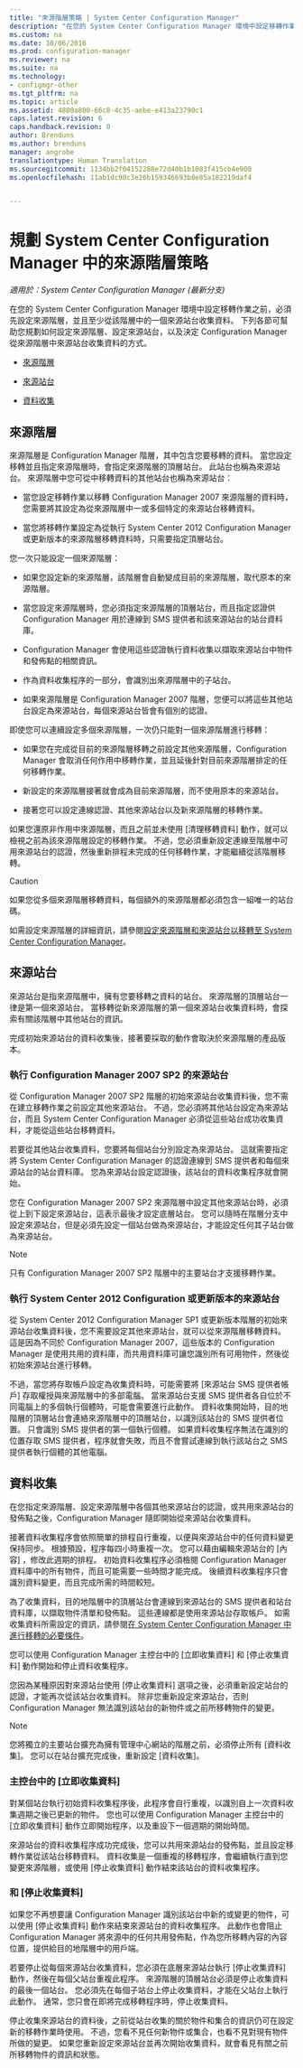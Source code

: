 ```yaml
---
title: "來源階層策略 | System Center Configuration Manager"
description: "在您的 System Center Configuration Manager 環境中設定移轉作業之前，必須先設定來源階層，並且至少從該階層中的一個來源站台收集資料。"
ms.custom: na
ms.date: 10/06/2016
ms.prod: configuration-manager
ms.reviewer: na
ms.suite: na
ms.technology:
- configmgr-other
ms.tgt_pltfrm: na
ms.topic: article
ms.assetid: 4800a800-66c8-4c35-aebe-e413a23790c1
caps.latest.revision: 6
caps.handback.revision: 0
author: Brenduns
ms.author: brenduns
manager: angrobe
translationtype: Human Translation
ms.sourcegitcommit: 1134bb2f04152288e72d40b1b1083f415cb4e900
ms.openlocfilehash: 11ab1dc90c3e26b159346693b8e85a182219daf4


---
```

# <a name="planning-a-source-hierarchy-strategy-in-system-center-configuration-manager"></a>規劃 System Center Configuration Manager 中的來源階層策略

*適用於：System Center Configuration Manager (最新分支)*

在您的 System Center Configuration Manager 環境中設定移轉作業之前，必須先設定來源階層，並且至少從該階層中的一個來源站台收集資料。 下列各節可幫助您規劃如何設定來源階層、設定來源站台，以及決定 Configuration Manager 從來源階層中來源站台收集資料的方式。  

-   [來源階層](#BKMK_Source_Hierarchies)  

-   [來源站台](#BKMK_Source_Sites)  

-   [資料收集](#BKMK_Data_Gathering)  

##  <a name="a-namebkmksourcehierarchiesa-source-hierarchies"></a><a name="BKMK_Source_Hierarchies"></a> 來源階層  
來源階層是 Configuration Manager 階層，其中包含您要移轉的資料。 當您設定移轉並且指定來源階層時，會指定來源階層的頂層站台。 此站台也稱為來源站台。 來源階層中您可從中移轉資料的其他站台也稱為來源站台：  

-   當您設定移轉作業以移轉 Configuration Manager 2007 來源階層的資料時，您需要將其設定為從來源階層中一或多個特定的來源站台移轉資料。  

-   當您將移轉作業設定為從執行 System Center 2012 Configuration Manager 或更新版本的來源階層移轉資料時，只需要指定頂層站台。  

您一次只能設定一個來源階層：  

-   如果您設定新的來源階層，該階層會自動變成目前的來源階層，取代原本的來源階層。  

-   當您設定來源階層時，您必須指定來源階層的頂層站台，而且指定認證供 Configuration Manager 用於連線到 SMS 提供者和該來源站台的站台資料庫。  

-   Configuration Manager 會使用這些認證執行資料收集以擷取來源站台中物件和發佈點的相關資訊。  

-   作為資料收集程序的一部分，會識別出來源階層中的子站台。  

-   如果來源階層是 Configuration Manager 2007 階層，您便可以將這些其他站台設定為來源站台，每個來源站台皆會有個別的認證。  

即使您可以連續設定多個來源階層，一次仍只能對一個來源階層進行移轉：  

-   如果您在完成從目前的來源階層移轉之前設定其他來源階層，Configuration Manager 會取消任何作用中移轉作業，並且延後針對目前來源階層排定的任何移轉作業。  

-   新設定的來源階層接著就會成為目前來源階層，而不使用原本的來源站台。  

-   接著您可以設定連線認證、其他來源站台以及新來源階層的移轉作業。  

如果您還原非作用中來源階層，而且之前並未使用 [清理移轉資料]  動作，就可以檢視之前為該來源階層設定的移轉作業。 不過，您必須重新設定連線至階層中可用來源站台的認證，然後重新排程未完成的任何移轉作業，才能繼續從該階層移轉。  

> [!CAUTION]  
>  如果您從多個來源階層移轉資料，每個額外的來源階層都必須包含一組唯一的站台碼。  

如需設定來源階層的詳細資訊，請參閱[設定來源階層和來源站台以移轉至 System Center Configuration Manager](../../core/migration/configuring-source-hierarchies-and-source-sites-for-migration.md)。  

##  <a name="a-namebkmksourcesitesa-source-sites"></a><a name="BKMK_Source_Sites"></a> 來源站台  
 來源站台是指來源階層中，擁有您要移轉之資料的站台。 來源階層的頂層站台一律是第一個來源站台。 當移轉從新來源階層的第一個來源站台收集資料時，會探索有關該階層中其他站台的資訊。  

 完成初始來源站台的資料收集後，接著要採取的動作會取決於來源階層的產品版本。  

### <a name="source-sites-that-run-configuration-manager-2007-sp2"></a>執行 Configuration Manager 2007 SP2 的來源站台  
 從 Configuration Manager 2007 SP2 階層的初始來源站台收集資料後，您不需在建立移轉作業之前設定其他來源站台。 不過，您必須將其他站台設定為來源站台，而且 System Center Configuration Manager 必須從這些站台成功收集資料，才能從這些站台移轉資料。  

 若要從其他站台收集資料，您要將每個站台分別設定為來源站台。 這就需要指定將 System Center Configuration Manager 的認證連線到 SMS 提供者和每個來源站台的站台資料庫。 您為來源站台設定認證後，該站台的資料收集程序就會開始。  

 您在 Configuration Manager 2007 SP2 來源階層中設定其他來源站台時，必須從上到下設定來源站台，這表示最後才設定底層站台。 您可以隨時在階層分支中設定來源站台，但是必須先設定一個站台做為來源站台，才能設定任何其子站台做為來源站台。  

> [!NOTE]  
>  只有 Configuration Manager 2007 SP2 階層中的主要站台才支援移轉作業。  

### <a name="source-sites-that-run-system-center-2012-configuration-or-later"></a>執行 System Center 2012 Configuration 或更新版本的來源站台  
 從 System Center 2012 Configuration Manager SP1 或更新版本階層的初始來源站台收集資料後，您不需要設定其他來源站台，就可以從來源階層移轉資料。 這是因為不同於 Configuration Manager 2007，這些版本的 Configuration Manager 是使用共用的資料庫，而共用資料庫可讓您識別所有可用物件，然後從初始來源站台進行移轉。  

 不過，當您將存取帳戶設定為收集資料時，可能需要將 [來源站台 SMS 提供者帳戶]  存取權授與來源階層中的多部電腦。 當來源站台支援 SMS 提供者各自位於不同電腦上的多個執行個體時，可能會需要進行此動作。 資料收集開始時，目的地階層的頂層站台會連絡來源階層中的頂層站台，以識別該站台的 SMS 提供者位置。 只會識別 SMS 提供者的第一個執行個體。 如果資料收集程序無法在識別的位置存取 SMS 提供者，程序就會失敗，而且不會嘗試連線到執行該站台之 SMS 提供者執行個體的其他電腦。  

##  <a name="a-namebkmkdatagatheringa-data-gathering"></a><a name="BKMK_Data_Gathering"></a> 資料收集  
 在您指定來源階層、設定來源階層中各個其他來源站台的認證，或共用來源站台的發佈點之後，Configuration Manager 隨即開始從來源站台收集資料。  

 接著資料收集程序會依照簡單的排程自行重複，以便與來源站台中的任何資料變更保持同步。 根據預設，程序每四小時重複一次。 您可以藉由編輯來源站台的 [內容]  ，修改此週期的排程。 初始資料收集程序必須檢閱 Configuration Manager 資料庫中的所有物件，而且可能需要一些時間才能完成。 後續資料收集程序只會識別資料變更，而且完成所需的時間較短。  

 為了收集資料，目的地階層中的頂層站台會連線到來源站台的 SMS 提供者和站台資料庫，以擷取物件清單和發佈點。 這些連線都是使用來源站台存取帳戶。 如需收集資料所需設定的資訊，請參閱[在 System Center Configuration Manager 中進行移轉的必要條件](../../core/migration/prerequisites-for-migration.md)。  

 您可以使用 Configuration Manager 主控台中的 [立即收集資料] 和 [停止收集資料] 動作開始和停止資料收集程序。  

 您因為某種原因對來源站台使用 [停止收集資料]  選項之後，必須重新設定站台的認證，才能再次從該站台收集資料。 除非您重新設定來源站台，否則 Configuration Manager 無法識別該站台的新物件或之前所移轉物件的變更。  

> [!NOTE]  
>  您將獨立的主要站台擴充為擁有管理中心網站的階層之前，必須停止所有 [資料收集]。 您可以在站台擴充完成後，重新設定 [資料收集]。  

### <a name="gather-data-now"></a>主控台中的 [立即收集資料]  
 對某個站台執行初始資料收集程序後，此程序會自行重複，以識別自上一次資料收集週期之後已更新的物件。 您也可以使用 Configuration Manager 主控台中的 [立即收集資料] 動作立即開始程序，以及重設下一個週期的開始時間。  

 來源站台的資料收集程序成功完成後，您可以共用來源站台的發佈點，並且設定移轉作業從該站台移轉資料。 資料收集是一個重複的移轉程序，會繼續執行直到您變更來源階層，或使用 [停止收集資料]  動作結束該站台的資料收集程序。  

### <a name="stop-gathering-data"></a>和 [停止收集資料]  
 如果您不再想要讓 Configuration Manager 識別該站台中新的或變更的物件，可以使用 [停止收集資料] 動作來結束來源站台的資料收集程序。 此動作也會阻止 Configuration Manager 將來源中的任何共用發佈點，作為您所移轉內容的內容位置，提供給目的地階層中的用戶端。  

 若要停止從每個來源站台收集資料，您必須在底層來源站台執行 [停止收集資料]  動作，然後在每個父站台重複此程序。 來源階層的頂層站台必須是停止收集資料的最後一個站台。 您必須先在每個子站台上停止收集資料，才能在父站台上執行此動作。 通常，您只會在即將完成移轉程序時，停止收集資料。  

 停止收集來源站台的資料後，之前從站台收集的關於物件和集合的資訊仍可在設定新的移轉作業時使用。 不過，您看不見任何新物件或集合，也看不見對現有物件所做的變更。 如果您重新設定來源站台並再次開始收集資料，就會看見有關之前所移轉物件的資訊和狀態。  



<!--HONumber=Nov16_HO1-->


